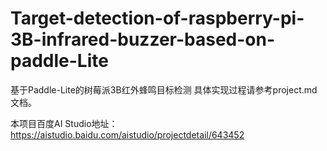 # Target-detection-of-raspberry-pi-3B-infrared-buzzer-based-on-paddle-Lite
基于Paddle-Lite的树莓派3B红外蜂鸣目标检测
具体实现过程请参考project.md文档。

本项目百度AI Studio地址：https://aistudio.baidu.com/aistudio/projectdetail/643452
